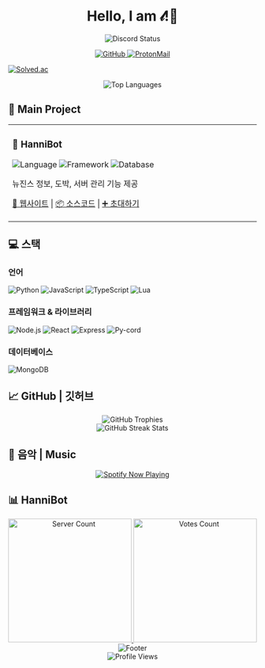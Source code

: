 <h1 align="center">Hello, I am 𝓁!👋</h1>

<p align="center">
  <img src="https://discord.c99.nl/widget/theme-1/837570564536270848.png" alt="Discord Status">
</p>

<p align="center">
  <a href="https://github.com/luxcoa">
    <img src="https://img.shields.io/badge/-GitHub-181717?style=flat-square&logo=github" alt="GitHub">
  </a>
  <a href="mailto:hannifam@proton.me">
    <img src="https://img.shields.io/badge/ProtonMail-8B89CC?style=flat-square&logo=protonmail&logoColor=white" alt="ProtonMail">
  </a>
</p>

[![Solved.ac](http://mazassumnida.wtf/api/v2/generate_badge?boj=luxcoa)](https://solved.ac/luxcoa)
<div align="center">
  <img src="https://github-stats-alpha.vercel.app/api?username=luxcoa&cc=1a1b27&tc=38bdae&ic=bf91f3&bc=1a1b27" alt="Top Languages">
</div>

## 🚀 Main Project

<table>
  <tr>
    <td width="50%">
      <h3>🤖 HanniBot</h3>
      <div>
        <img src="https://img.shields.io/badge/language-Python-3776AB?style=flat-square&logo=python&logoColor=white" alt="Language">
        <img src="https://img.shields.io/badge/framework-Py--cord-5865F2?style=flat-square&logo=discord&logoColor=white" alt="Framework">
        <img src="https://img.shields.io/badge/database-MongoDB-47A248?style=flat-square&logo=mongodb&logoColor=white" alt="Database">
      </div>
      <p>뉴진스 정보, 도박, 서버 관리 기능 제공</p>
      <p>
        <a href="https://hannibot.netlify.app">🔗 웹사이트</a> |
        <a href="https://github.com/luxcoa/hannibot">📦 소스코드</a> |
        <a href="https://discord.com/oauth2/authorize?client_id=1235089708992696391&permissions=564049867844624&integration_type=0&scope=bot+applications.commands">➕ 초대하기</a>
      </p>
    </td>
  </tr>
</table>

## 💻 스택

### 언어
![Python](https://img.shields.io/badge/Python-3776AB?style=for-the-badge&logo=python&logoColor=white)
![JavaScript](https://img.shields.io/badge/JavaScript-F7DF1E?style=for-the-badge&logo=javascript&logoColor=black)
![TypeScript](https://img.shields.io/badge/TypeScript-3178C6?style=for-the-badge&logo=typescript&logoColor=white)
![Lua](https://img.shields.io/badge/Lua-2C2D72?style=for-the-badge&logo=lua&logoColor=white)

### 프레임워크 & 라이브러리
![Node.js](https://img.shields.io/badge/Node.js-339933?style=for-the-badge&logo=node.js&logoColor=white)
![React](https://img.shields.io/badge/React-61DAFB?style=for-the-badge&logo=react&logoColor=black)
![Express](https://img.shields.io/badge/Express-000000?style=for-the-badge&logo=express&logoColor=white)
![Py-cord](https://img.shields.io/badge/Py-cord-5865F2?style=for-the-badge&logo=discord&logoColor=white)

### 데이터베이스
![MongoDB](https://img.shields.io/badge/MongoDB-47A248?style=for-the-badge&logo=mongodb&logoColor=white)

## 📈 GitHub | 깃허브

<div align="center">
  <img src="https://github-profile-trophy.vercel.app/?username=luxcoa&theme=tokyonight&column=4&margin-w=15&margin-h=15" alt="GitHub Trophies">
</div>

<div align="center">
  <img src="https://github-readme-streak-stats.herokuapp.com/?user=luxcoa&theme=tokyonight&hide_border=true" alt="GitHub Streak Stats">
</div>

## 🎵 음악 | Music

<div align="center">
  <a href="https://spotify-github-profile.kittinanx.com/api/view?uid=31j4yosihzteytg6rxb55oqd5fyy&redirect=true">
    <img src="https://spotify-github-profile.kittinanx.com/api/view?uid=31j4yosihzteytg6rxb55oqd5fyy&cover_image=true&theme=natemoo-re&show_offline=false&background_color=121212&interchange=false" alt="Spotify Now Playing">
  </a>
</div>

## 📊 HanniBot

<div align="center">
  <a href="https://hannibot.netlify.app/">
    <img src="https://koreanbots.dev/api/widget/bots/servers/1235089708992696391.svg?icon=false&scale=1.0" alt="Server Count" width="250">
  </a>
  <a href="https://hannibot.netlify.app/">
    <img src="https://koreanbots.dev/api/widget/bots/votes/1235089708992696391.svg?style=classic" alt="Votes Count" width="250">
  </a>
</div>

<div align="center">
  <img src="https://capsule-render.vercel.app/api?type=waving&color=gradient&height=100&section=footer&animation=twinkling" alt="Footer">
</div>

<div align="center">
  <img src="https://komarev.com/ghpvc/?username=luxcoa&style=flat-square&color=6bbdff" alt="Profile Views">
</div>
